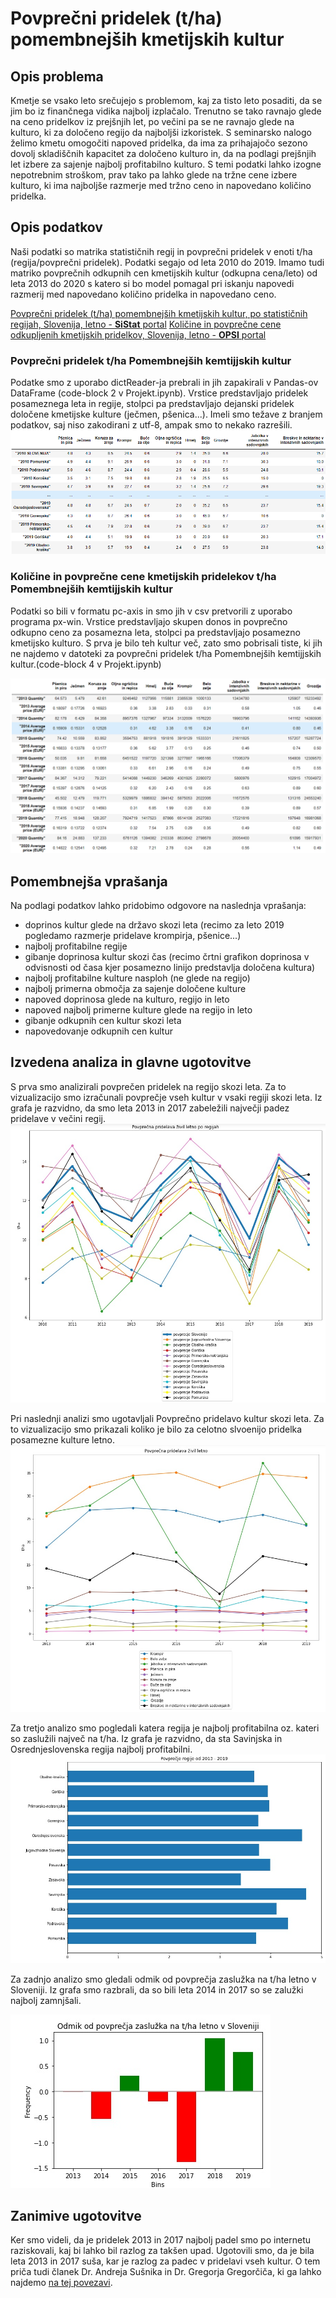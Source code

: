 # Povprečni pridelek (t/ha) pomembnejših kmetijskih kultur
## Opis problema
Kmetje se vsako leto srečujejo s problemom, kaj za tisto leto posaditi, da se jim bo iz finančnega vidika najbolj izplačalo. Trenutno se tako ravnajo glede na ceno pridelkov iz prejšnjih let, po večini pa se ne ravnajo glede na kulturo, ki za določeno regijo da najboljši izkoristek. S seminarsko nalogo želimo kmetu omogočiti napoved pridelka, da ima za prihajajočo sezono dovolj skladiščnih kapacitet za določeno kulturo in, da na podlagi prejšnjih let izbere za sajenje najbolj profitabilno kulturo. S temi podatki lahko izogne nepotrebnim stroškom, prav tako pa lahko glede na tržne cene izbere kulturo, ki ima najboljše razmerje med tržno ceno in napovedano količino pridelka.
## Opis podatkov
Naši podatki so matrika statističnih regij in povprečni pridelek v enoti t/ha (regija/povprečni pridelek). Podatki segajo od leta 2010 do 2019. Imamo tudi matriko povprečnih odkupnih cen kmetijskih kultur (odkupna cena/leto) od leta 2013 do 2020 s katero si bo model pomagal pri iskanju napovedi razmerij med napovedano količino pridelka in napovedano ceno.

[Povprečni pridelek (t/ha) pomembnejših kmetijskih kultur, po statističnih regijah, Slovenija, letno - **SiStat** portal](https://pxweb.stat.si/SiStatData/pxweb/sl/Data/-/1502410S.px)
[Količine in povprečne cene odkupljenih kmetijskih pridelkov, Slovenija, letno - **OPSI** portal](https://podatki.gov.si/dataset/surs1505000s)

### Povprečni pridelek t/ha Pomembnejših kemtijjskih kultur
Podatke smo z uporabo dictReader-ja prebrali in jih zapakirali v Pandas-ov DataFrame (code-block 2 v Projekt.ipynb). Vrstice predstavljajo pridelek posameznega leta in regije, stolpci pa predstavljajo dejanski pridelek določene kmetijske kulture (ječmen, pšenica...). Imeli smo težave z branjem podatkov, saj niso zakodirani z utf-8, ampak smo to nekako razrešili.
![Podatki o povprecnem pridelku](Imgs/DataFrame-1.png)

### Količine in povprečne cene kmetijskih pridelekov t/ha Pomembnejših kemtijjskih kultur

Podatki so bili v formatu pc-axis in smo jih v csv pretvorili z uporabo programa px-win. Vrstice predstavljajo skupen donos in povprečno odkupno ceno za posamezna leta, stolpci pa predstavljajo posamezno kmetijsko kulturo. S prva je bilo teh kultur več, zato smo pobrisali tiste, ki jih ne najdemo v datoteki za povprečni pridelek t/ha Pomembnejših kemtijjskih kultur.(code-block 4 v Projekt.ipynb)

![Podatki o povprecnem pridelku](Imgs/DataFrame-2.png)


## Pomembnejša vprašanja
Na podlagi podatkov lahko pridobimo odgovore na naslednja vprašanja: 
 * doprinos kultur glede na državo skozi leta (recimo za leto 2019 pogledamo razmerje pridelave krompirja, pšenice...)
 * najbolj profitabilne regije
 * gibanje doprinosa kultur skozi čas (recimo  črtni grafikon doprinosa v odvisnosti od časa kjer posamezno linijo predstavlja določena kultura)
 * najbolj profitabilne kulture nasploh (ne glede na regijo)
 * najbolj primerna območja za sajenje določene kulture
 * napoved doprinosa glede na kulturo, regijo in leto
 * napoved najbolj primerne kulture glede na regijo in leto
 * gibanje odkupnih cen kultur skozi leta
 * napovedovanje odkupnih cen kultur

## Izvedena analiza in glavne ugotovitve
S prva smo analizirali povprečen pridelek na regijo skozi leta. Za to vizualizacijo smo izračunali povprečje vseh kultur v vsaki regiji skozi leta. Iz grafa je razvidno, da smo leta 2013 in 2017 zabeležili največji padez pridelave v večini regij.
![Podatki o povprecnem pridelku](Imgs/graf-1.png)

Pri naslednji analizi smo ugotavljali Povprečno pridelavo kultur skozi leta. Za to vizualizacijo smo prikazali koliko je bilo za celotno slvoenijo pridelka posamezne kulture letno. 
![Podatki o povprecnem pridelku](Imgs/Graf-2.png)

Za tretjo analizo smo pogledali katera regija je najbolj profitabilna oz. kateri so zaslužili največ na t/ha. Iz grafa je razvidno, da sta Savinjska in Osrednjeslovenska regija najbolj profitabilni.
![Podatki o povprecnem pridelku](Imgs/Graf-3.png)

Za zadnjo analizo smo gledali odmik od povprečja zaslužka na t/ha letno v Sloveniji. Iz grafa smo razbrali, da so bili leta 2014 in 2017 so se zalužki najbolj zamnjšali.

![Podatki o povprecnem pridelku](Imgs/Graf-4.png)

## Zanimive ugotovitve

Ker smo videli, da je pridelek 2013 in 2017 najbolj padel smo po internetu raziskovali, kaj bi lahko bil razlog za takšen upad. Ugotovili smo, da je bila leta 2013 in 2017 suša, kar je razlog za padec v pridelavi vseh kultur. O tem priča tudi članek Dr. Andreja Sušnika in Dr. Gregorja Gregorčiča, ki ga lahko najdemo [na tej povezavi](http://mvd20.com/LETO2017/R5.pdf).
